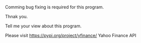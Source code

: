 Comming bug fixing is required for this program. 

Thnak you.

Tell me your view about this program.

Please visit https://pypi.org/project/yfinance/ Yahoo Finance API
